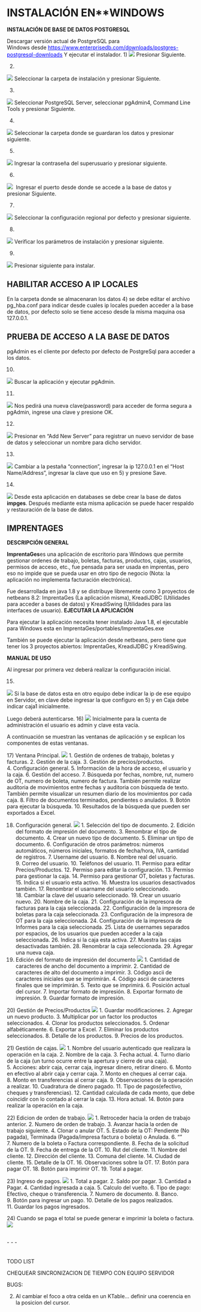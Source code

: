 # ****INSTALACIÓN EN\*\*WINDOWS****

****INSTALACIÓN DE BASE DE DATOS POSTGRESQL****

Descargar versión actual de PostgreSQL para Windows desde [<u><span class="colour" style="color:rgb(0, 0, 255)"><u>https://www.enterprisedb.com/downloads/postgres-postgresql-downloads</u></span></u>](https://www.enterprisedb.com/downloads/postgres-postgresql-downloads) Y ejecutar el instalador.
1)
![](file:///C:%5CUsers%5Ctomis%5CAppData%5CLocal%5CTemp%5Cksohtml16696%5Cwps1.jpg)
Presionar Siguiente.

2.

![](file:///C:%5CUsers%5Ctomis%5CAppData%5CLocal%5CTemp%5Cksohtml16696%5Cwps2.jpg)
Seleccionar la carpeta de instalación y presionar Siguiente.

3.

![](file:///C:%5CUsers%5Ctomis%5CAppData%5CLocal%5CTemp%5Cksohtml16696%5Cwps3.jpg)
Seleccionar PostgreSQL Server, seleccionar pgAdmin4, Command Line Tools y presionar Siguiente.

4.

![](file:///C:%5CUsers%5Ctomis%5CAppData%5CLocal%5CTemp%5Cksohtml16696%5Cwps4.jpg)
Seleccionar la carpeta donde se guardaran los datos y presionar siguiente.

5.

![](file:///C:%5CUsers%5Ctomis%5CAppData%5CLocal%5CTemp%5Cksohtml16696%5Cwps5.jpg)
Ingresar la contraseña del superusuario y presionar siguiente.

6.

![](file:///C:%5CUsers%5Ctomis%5CAppData%5CLocal%5CTemp%5Cksohtml16696%5Cwps6.jpg)
 Ingresar el puerto desde donde se accede a la base de datos y presionar Siguiente.

7.

![](file:///C:%5CUsers%5Ctomis%5CAppData%5CLocal%5CTemp%5Cksohtml16696%5Cwps7.jpg)
Seleccionar la configuración regional por defecto y presionar siguiente.

8.

![](file:///C:%5CUsers%5Ctomis%5CAppData%5CLocal%5CTemp%5Cksohtml16696%5Cwps8.jpg)
Verificar los parámetros de instalación y presionar siguiente.

9.

![](file:///C:%5CUsers%5Ctomis%5CAppData%5CLocal%5CTemp%5Cksohtml16696%5Cwps9.jpg)
Presionar siguiente para instalar.

## ****HABILITAR ACCESO A IP LOCALES****

En la carpeta donde se almacenaran los datos 4) se debe editar el archivo pg\_hba.conf para indicar desde cuales ip locales pueden acceder a la base de datos, por defecto solo se tiene acceso desde la misma maquina osa 127.0.0.1.

## ****PRUEBA DE ACCESO A LA BASE DE DATOS****

pgAdmin es el cliente por defecto por defecto de PostgreSql para acceder a los datos.

10.

![](file:///C:%5CUsers%5Ctomis%5CAppData%5CLocal%5CTemp%5Cksohtml16696%5Cwps10.jpg)
Buscar la aplicación y ejecutar pgAdmin.

11.

![](file:///C:%5CUsers%5Ctomis%5CAppData%5CLocal%5CTemp%5Cksohtml16696%5Cwps11.jpg)
Nos pedirá una nueva clave(password) para acceder de forma segura a pgAdmin, ingrese una clave y presione OK.

12.

![](file:///C:%5CUsers%5Ctomis%5CAppData%5CLocal%5CTemp%5Cksohtml16696%5Cwps12.jpg)
Presionar en “Add New Server” para registrar un nuevo servidor de base de datos y seleccionar un nombre para dicho servidor.

13.

![](file:///C:%5CUsers%5Ctomis%5CAppData%5CLocal%5CTemp%5Cksohtml16696%5Cwps13.jpg)
Cambiar a la pestaña “connection”, ingresar la ip 127.0.0.1 en el “Host Name/Address”, ingresar la clave que uso en 5) y presione Save.

14.

![](file:///C:%5CUsers%5Ctomis%5CAppData%5CLocal%5CTemp%5Cksohtml16696%5Cwps14.jpg)
Desde esta aplicación en databases se debe crear la base de datos <b>**impges**</b>. Después mediante esta misma aplicación se puede hacer respaldo y restauración de la base de datos.
<br>
## ****IMPRENTAGES****

****DESCRIPCIÓN GENERAL****

<b>**ImprentaGes**</b>es una aplicación de escritorio para Windows que permite gestionar ordenes de trabajo, boletas, facturas, productos, cajas, usuarios, permisos de acceso, etc., fue pensada para ser usada en imprentas, pero eso no impide que se pueda usar en otro tipo de negocio (Nota: la aplicación no implementa facturación electrónica).

Fue desarrollada en java 1.8 y se distribuye libremente como 3 proyectos de netbeans 8.2: ImprentaGes (La aplicación misma), KreadiJDBC (Utilidades para acceder a bases de datos) y KreadiSwing (Utilidades para las interfaces de usuario).
****EJECUTAR LA APLICACIÓN****

Para ejecutar la aplicación necesita tener instalado Java 1.8, el ejecutable para Windows esta en
ImprentaGes/portables/ImprentaGes.exe

También se puede ejecutar la aplicación desde netbeans, pero tiene que tener los 3 proyectos abiertos: ImprentaGes, KreadiJDBC y KreadiSwing.

****MANUAL DE USO****

Al ingresar por primera vez deberá realizar la configuración inicial.

15.

![](file:///C:%5CUsers%5Ctomis%5CAppData%5CLocal%5CTemp%5Cksohtml16696%5Cwps15.jpg)
Si la base de datos esta en otro equipo debe indicar la ip de ese equipo en Servidor, en clave debe ingresar la que configuro en 5) y en Caja debe indicar caja1 inicialmente.

Luego deberá autenticarse.
16)
![](file:///C:%5CUsers%5Ctomis%5CAppData%5CLocal%5CTemp%5Cksohtml16696%5Cwps16.jpg)
Inicialmente para la cuenta de administración el usuario es admin y clave esta vacía.

A continuación se muestran las ventanas de aplicación y se explican los componentes de estas ventanas.

17) Ventana Principal.
![](file:///C:%5CUsers%5Ctomis%5CAppData%5CLocal%5CTemp%5Cksohtml16696%5Cwps17.jpg)
1. Gestión de ordenes de trabajo, boletas y facturas.
2. Gestión de la caja.
3. Gestión de precios/productos.
4. Configuración general.
5. Información de la hora de acceso, el usuario y la caja.
6. Gestión del acceso.
7. Búsqueda por fechas, nombre, rut, numero de OT, numero de boleta, numero de factura. También permite realizar auditoria de movimientos entre fechas y auditoria con búsqueda de texto. También permite visualizar un resumen diario de los movimientos por cada caja.
8. Filtro de documentos terminados, pendientes o anulados.
9. Botón para ejecutar la búsqueda.
10. Resultados de la búsqueda que pueden ser exportados a Excel.

18. Configuración general.
![](file:///C:%5CUsers%5Ctomis%5CAppData%5CLocal%5CTemp%5Cksohtml16696%5Cwps18.jpg)
1. Selección del tipo de documento.
2. Edición del formato de impresión del documento.
3. Renombrar el tipo de documento.
4. Crear un nuevo tipo de documento.
5. Eliminar un tipo de documento.
6. Configuración de otros parámetros: números automáticos, números iniciales, formatos de fecha/hora, IVA, cantidad de registros.
7. Username del usuario.
8. Nombre real del usuario.
9. Correo del usuario.
10. Teléfonos del usuario.
11. Permiso para editar Precios/Productos.
12. Permiso para editar la configuración.
13. Permiso para gestionar la caja.
14. Permiso para gestionar OT, boletas y facturas.
15. Indica si el usuario esta activo.
16. Muestra los usuarios desactivados también.
17. Renombrar el usarname del usuario seleccionado.
18. Cambiar la clave del usuario seleccionado.
19. Crear un usuario nuevo.
20. Nombre de la caja.
21. Configuración de la impresora de facturas para la caja seleccionada.
22. Configuración de la impresora de boletas para la caja seleccionada.
23. Configuración de la impresora de OT para la caja seleccionada.
24. Configuración de la impresora de Informes para la caja seleccionada.
25. Lista de usernames separados por espacios, de los usuarios que pueden acceder a la caja seleccionada.
26. Indica si la caja esta activa.
27. Muestra las cajas desactivadas también.
28. Renombrar la caja seleccionada.
29. Agregar una nueva caja.
19. Edición del formato de impresión del documento
![](file:///C:%5CUsers%5Ctomis%5CAppData%5CLocal%5CTemp%5Cksohtml16696%5Cwps19.jpg)
1. Cantidad de caracteres de ancho del documento a imprimir.
2. Cantidad de caracteres de alto del documento a imprimir.
3. Código ascii de caracteres iniciales que se imprimirán.
4. Código ascii de caracteres finales que se imprimirán.
5. Texto que se imprimirá.
6. Posición actual del cursor.
7. Importar formato de impresión.
8. Exportar formato de impresión.
9. Guardar formato de impresión.

20) Gestión de Precios/Productos
![](file:///C:%5CUsers%5Ctomis%5CAppData%5CLocal%5CTemp%5Cksohtml16696%5Cwps20.jpg)
1. Guardar modificaciones.
2. Agregar un nuevo producto.
3. Multiplicar por un factor los productos seleccionados.
4. Clonar los productos seleccionados.
5. Ordenar alfabéticamente.
6. Exportar a Excel.
7. Eliminar los productos seleccionados.
8. Detalle de los productos.
9. Precios de los productos.

21) Gestión de cajas.
![](file:///C:%5CUsers%5Ctomis%5CAppData%5CLocal%5CTemp%5Cksohtml16696%5Cwps21.jpg)
1. Nombre del usuario autenticado que realizara la operación en la caja.
2. Nombre de la caja.
3. Fecha actual.
4. Turno diario de la caja (un turno ocurre entre la apertura y cierre de una caja).
5. Acciones: abrir caja, cerrar caja, ingresar dinero, retirar dinero.
6. Monto en efectivo al abrir caja y cerrar caja.
7. Monto en cheques al cerrar caja.
8. Monto en transferencias al cerrar caja.
9. Observaciones de la operación a realizar.
10. Cuadratura de dinero pagado.
11. Tipo de pagos(efectivo, cheques y transferencias).
12. Cantidad calculada de cada monto, que debe coincidir con lo contado al cerrar la caja.
13. Hora actual.
14. Botón para realizar la operación en la caja.

22) Edicion de orden de trabajo.
![](file:///C:%5CUsers%5Ctomis%5CAppData%5CLocal%5CTemp%5Cksohtml16696%5Cwps22.jpg)
1. Retroceder hacia la orden de trabajo anterior.
2. Numero de orden de trabajo.
3. Avanzar hacia la orden de trabajo siguiente.
4. Clonar o anular OT.
5. Estado de la OT: Pendiente (No pagada), Terminada (Pagada/impresa factura o boleta) o Anulada.
6. “”
7. Numero de la boleta o Factura correspondiente.
8. Fecha de la solicitud de la OT.
9. Fecha de entrega de la OT.
10. Rut del cliente.
11. Nombre del cliente.
12. Dirección del cliente.
13. Comuna del cliente.
14. Ciudad de cliente.
15. Detalle de la OT.
16. Observaciones sobre la OT.
17. Botón para pagar OT.
18. Botón para imprimir OT.
19. Total a pagar.

23) Ingreso de pagos.
![](file:///C:%5CUsers%5Ctomis%5CAppData%5CLocal%5CTemp%5Cksohtml16696%5Cwps23.jpg)
1. Total a pagar.
2. Saldo por pagar.
3. Cantidad a Pagar.
4. Cantidad ingresada a caja.
5. Calculo del vuelto.
6. Tipo de pago: Efectivo, cheque o transferencia.
7. Numero de documento.
8. Banco.
9. Botón para ingresar un pago.
10. Detalle de los pagos realizados.
11. Guardar los pagos ingresados.

24) Cuando se paga el total se puede generar e imprimir la boleta o factura.
![](file:///C:%5CUsers%5Ctomis%5CAppData%5CLocal%5CTemp%5Cksohtml16696%5Cwps24.jpg)

<br>
- - -

<br>
<br>
<br>
TODO LIST

CHEQUEAR SINCRONIZACION DE TIEMPO CON EQUIPO SERVIDOR

BUGS:

2. Al cambiar el foco a otra celda en un KTable... definir una coerencia en la posicion del cursor.